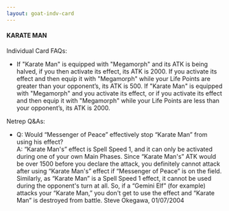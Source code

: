 ```yaml
---
layout: goat-indv-card
---
```


#### KARATE MAN

Individual Card FAQs:

*   If "Karate Man" is equipped with "Megamorph" and its ATK is being halved, if you then activate its effect, its ATK is 2000. If you activate its effect and then equip it with "Megamorph" while your Life Points are greater than your opponent’s, its ATK is 500. If "Karate Man" is equipped with "Megamorph" and you activate its effect, or if you activate its effect and then equip it with "Megamorph" while your Life Points are less than your opponent’s, its ATK is 2000.

Netrep Q&As:

*   Q: Would “Messenger of Peace” effectively stop “Karate Man” from using his effect?  
    A: “Karate Man's” effect is Spell Speed 1, and it can only be activated during one of your own Main Phases. Since “Karate Man's” ATK would be over 1500 before you declare the attack, you definitely cannot attack after using “Karate Man's” effect if “Messenger of Peace” is on the field. Similarly, as “Karate Man” is a Spell Speed 1 effect, it cannot be used during the opponent's turn at all. So, if a “Gemini Elf” (for example) attacks your “Karate Man,” you don't get to use the effect and “Karate Man” is destroyed from battle. Steve Okegawa, 01/07/2004